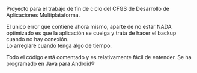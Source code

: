 Proyecto para el trabajo de fin de ciclo del CFGS de Desarrollo de Aplicaciones Multiplataforma.

El único error que contiene ahora mismo, aparte de no estar NADA optimizado es que la aplicación se cuelga y trata de hacer el backup cuando no hay conexión.  
Lo arreglaré cuando tenga algo de tiempo.

Todo el código está comentado y es relativamente fácil de entender.
Se ha programado en Java para Android®
